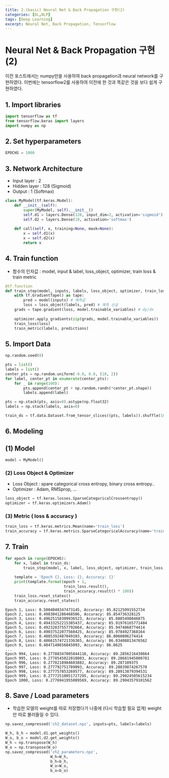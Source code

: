 ```yaml
---
title: 2.(basic) Neural Net & Back Propagation 구현(2)
categories: [DL,NLP]
tags: [Deep Learning]
excerpt: Neural Net, Back Propagation, Tensorflow
---
```


# Neural Net & Back Propagation 구현(2)
이전 포스트에서는 numpy만을 사용하여 back propagation과 neural network를 구현하였다. 이번에는 tensorflow2를 사용하여 이전에 한 것과 똑같은 것을 보다 쉽게 구현하였다.



## 1. Import libraries


```python
import tensorflow as tf
from tensorflow.keras import layers
import numpy as np
```



## 2. Set hyperparameters


```python
EPOCHS = 1000
```



## 3. Network Architecture

- Input layer : 2
- Hidden layer : 128 (Sigmoid)
- Output : 1 (Softmax)


```python
class MyModel(tf.keras.Model):
    def __init__(self):
        super(MyModel, self).__init__()
        self.d1 = layers.Dense(128, input_dim=2, activation='sigmoid')
        self.d2 = layers.Dense(10, activation='softmax')
            
    def call(self, x, training=None, mask=None):
        x = self.d1(x)
        x = self.d2(x)
        return x
```



## 4. Train function

- 함수의 인자값 : model, input & label, loss_object, optimizer, train loss & train metric


```python
@tf.function
def train_step(model, inputs, labels, loss_object, optimizer, train_loss, train_metric):
    with tf.GradientTape() as tape:
        pred = model(inputs) # 예측값
        loss = loss_object(labels, pred) # 예측 손실
    grads = tape.gradient(loss, model.trainable_variables) # dy/dx
    
    optimizer.apply_gradients(zip(grads, model.trainable_variables))
    train_loss(loss)
    train_metric(labels, predictions)
```



## 5. Import Data


```python
np.random.seed(0)

pts = list()
labels = list()
center_pts = np.random.uniform(-8.0, 8.0, (10, 2))
for label, center_pt in enumerate(center_pts):
    for _ in range(100):
        pts.append(center_pt + np.random.randn(*center_pt.shape))
        labels.append(label)

pts = np.stack(pts, axis=0).astype(np.float32)
labels = np.stack(labels, axis=0)

train_ds = tf.data.Dataset.from_tensor_slices((pts, labels)).shuffle(1000).batch(32)
```



## 6. Modeling

## (1) Model


```python
model = MyModel()
```



### (2) Loss Object & Optimizer

- Loss Object : spare categorical cross entropy, binary cross entropy..
- Optimizer : Adam, RMSprop, ...


```python
loss_object = tf.keras.losses.SparseCategoricalCrossentropy()
optimizer = tf.keras.optimizers.Adam()
```



### (3) Metric ( loss & accuracy )


```python
train_loss = tf.keras.metrics.Mean(name='train_loss')
train_accuracy = tf.keras.metrics.SparseCategoricalAccuracy(name='train_accuracy')
```



## 7. Train


```python
for epoch in range(EPOCHS):
    for x, label in train_ds:
        train_step(model, x, label, loss_object, optimizer, train_loss, train_accuracy)
        
    template = 'Epoch {}, Loss: {}, Accuracy: {}'
    print(template.format(epoch + 1,
                          train_loss.result(),
                          train_accuracy.result() * 100))
    train_loss.reset_states()
    train_accuracy.reset_states()
```

    Epoch 1, Loss: 0.5004048347473145, Accuracy: 85.82125091552734
    Epoch 2, Loss: 0.4983041286468506, Accuracy: 85.854736328125
    Epoch 3, Loss: 0.49625158309936523, Accuracy: 85.8885498046875
    Epoch 4, Loss: 0.49433252215385437, Accuracy: 85.91976165771484
    Epoch 5, Loss: 0.49232837557792664, Accuracy: 85.9474868774414
    Epoch 6, Loss: 0.49037522077560425, Accuracy: 85.9784927368164
    Epoch 7, Loss: 0.4885392487049103, Accuracy: 86.0060806274414
    Epoch 8, Loss: 0.48661574721336365, Accuracy: 86.03408813476562
    Epoch 9, Loss: 0.4847148656845093, Accuracy: 86.0625
    ...
    Epoch 994, Loss: 0.27788347005844116, Accuracy: 89.2856216430664
    Epoch 995, Loss: 0.2778545022010803, Accuracy: 89.28681945800781
    Epoch 996, Loss: 0.2778218984603882, Accuracy: 89.287109375
    Epoch 997, Loss: 0.277792751789093, Accuracy: 89.28839874267578
    Epoch 998, Loss: 0.277757853269577, Accuracy: 89.28913879394531
    Epoch 999, Loss: 0.27772510051727295, Accuracy: 89.29024505615234
    Epoch 1000, Loss: 0.2776941955089569, Accuracy: 89.29043579101562



## 8. Save / Load parameters

- 학습한 모델의 weight를 따로 저장했다가 나중에 (다시 학습할 필요 없게) weight만 따로 불러들일 수 있다.


```python
np.savez_compressed('ch2_dataset.npz', inputs=pts, labels=labels)

W_h, b_h = model.d1.get_weights()
W_o, b_o = model.d2.get_weights()
W_h = np.transpose(W_h)
W_o = np.transpose(W_o)
np.savez_compressed('ch2_parameters.npz',
                    W_h=W_h,
                    b_h=b_h,
                    W_o=W_o,
                    b_o=b_o)
```


```python

```
